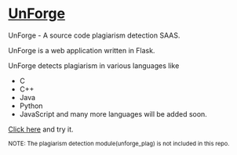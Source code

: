 # [UnForge](http://pyplag.pythonanywhere.com/)
UnForge - A source code plagiarism detection SAAS.

UnForge is a web application written in Flask.

UnForge detects plagiarism in various languages like
- C
- C++
- Java
- Python
- JavaScript
 and many more languages will be added soon.

[Click here](http://pyplag.pythonanywhere.com/) and try it.

<sub>NOTE: The plagiarism detection module(unforge_plag) is not included in this repo.</sup>